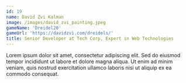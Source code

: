 ```yaml
---
id: 19
name: David Zvi Kalman
image: /images/david_zvi_painting.jpeg
gameName: 'Dreidel20'
gameUrl: 'https://davidzvi.com/dreidels/'
title: Senior Developer at Tech Corp, Expert in Web Technologies
---
```


Lorem ipsum dolor sit amet, consectetur adipiscing elit. Sed do eiusmod tempor incididunt ut labore et dolore magna aliqua. Ut enim ad minim veniam, quis nostrud exercitation ullamco laboris nisi ut aliquip ex ea commodo consequat.
